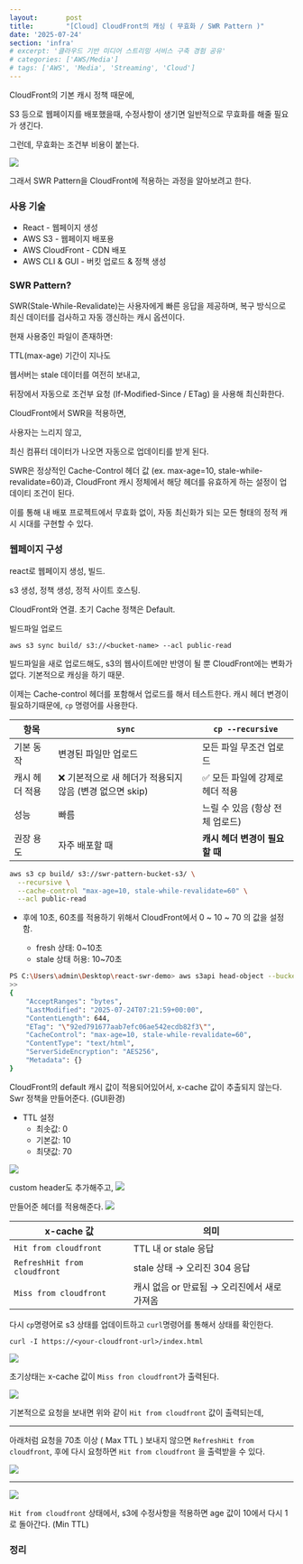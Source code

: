 ```yaml
---
layout:       post
title:        "[Cloud] CloudFront의 캐싱 ( 무효화 / SWR Pattern )"
date: '2025-07-24'
section: 'infra'
# excerpt: '클라우드 기반 미디어 스트리밍 서비스 구축 경험 공유'
# categories: ['AWS/Media']
# tags: ['AWS', 'Media', 'Streaming', 'Cloud']
---
```


CloudFront의 기본 캐시 정책 때문에,

S3 등으로 웹페이지를 배포했을때, 수정사항이 생기면 일반적으로 무효화를 해줄 필요가 생긴다.

그런데, 무효화는 조건부 비용이 붙는다.

![](https://velog.velcdn.com/images/xxng1/post/54c8e1cb-0ba5-4b83-a6e5-fda1787bcf88/image.png)

그래서 SWR Pattern을 CloudFront에 적용하는 과정을 알아보려고 한다.


### 사용 기술
- React - 웹페이지 생성
- AWS S3 - 웹페이지 배포용
- AWS CloudFront - CDN 배포
- AWS CLI & GUI - 버킷 업로드 & 정책 생성

### SWR Pattern?

SWR(Stale-While-Revalidate)는 사용자에게 빠른 응답을 제공하며, 복구 방식으로 최신 데이터를 검사하고 자동 갱신하는 캐시 옵션이다.

현재 사용중인 파일이 존재하면:

TTL(max-age) 기간이 지나도

웹서버는 stale 데이터를 여전히 보내고,

뒤장에서 자동으로 조건부 요청 (If-Modified-Since / ETag) 을 사용해 최신화한다.

CloudFront에서 SWR을 적용하면,

사용자는 느리지 않고,

최신 컴퓨터 데이터가 나오면 자동으로 업데이티를 받게 된다.

SWR은 정상적인 Cache-Control 헤더 값 (ex. max-age=10, stale-while-revalidate=60)과,
CloudFront 캐시 정체에서 해당 헤더를 유효하게 하는 설정이 업데이티 조건이 된다.

이를 통해 내 배포 프로젝트에서 무효화 없이, 자동 최신화가 되는 모든 형태의 정적 캐시 시대를 구현할 수 있다.







### 웹페이지 구성

react로 웹페이지 생성, 빌드.

s3 생성, 정책 생성, 정적 사이트 호스팅.

CloudFront와 연결. 초기 Cache 정책은 Default.

빌드파일 업로드

`aws s3 sync build/ s3://<bucket-name> --acl public-read`


빌드파일을 새로 업로드해도, s3의 웹사이트에만 반영이 될 뿐 CloudFront에는 변화가 없다.
기본적으로 캐싱을 하기 때문.


이제는 Cache-control 헤더를 포함해서 업로드를 해서 테스트한다.
캐시 헤더 변경이 필요하기때문에, `cp` 명령어를 사용한다.


| 항목       | `sync`                              | `cp --recursive`    |
| -------- | ----------------------------------- | ------------------- |
| 기본 동작    | 변경된 파일만 업로드                         | 모든 파일 무조건 업로드       |
| 캐시 헤더 적용 | ❌ 기본적으로 새 헤더가 적용되지 않음 (변경 없으면 skip) | ✅ 모든 파일에 강제로 헤더 적용  |
| 성능       | 빠름                                  | 느릴 수 있음 (항상 전체 업로드) |
| 권장 용도    | 자주 배포할 때                            | **캐시 헤더 변경이 필요할 때** |

```bash
aws s3 cp build/ s3://swr-pattern-bucket-s3/ \
  --recursive \
  --cache-control "max-age=10, stale-while-revalidate=60" \
  --acl public-read
```
- 후에 10초, 60초를 적용하기 위해서 CloudFront에서 0 ~ 10 ~ 70 의 값을 설정함. 

  - fresh 상태: 0~10초
  - stale 상태 허용: 10~70초


```bash
PS C:\Users\admin\Desktop\react-swr-demo> aws s3api head-object --bucket swr-pattern-bucket-s3 --key index.html
>>
{
    "AcceptRanges": "bytes",
    "LastModified": "2025-07-24T07:21:59+00:00",
    "ContentLength": 644,
    "ETag": "\"92ed791677aab7efc06ae542ecdb82f3\"",
    "CacheControl": "max-age=10, stale-while-revalidate=60",
    "ContentType": "text/html",
    "ServerSideEncryption": "AES256",
    "Metadata": {}
}
```

CloudFront의 default 캐시 값이 적용되어있어서,
x-cache 값이 추출되지 않는다. Swr 정책을 만들어준다. (GUI환경)

- TTL 설정
  - 최솟값: 0
  - 기본값: 10
  - 최댓값: 70

![](https://velog.velcdn.com/images/xxng1/post/ed760744-433a-4b26-9dfb-e56c5163044a/image.png)

custom header도 추가해주고,
![](https://velog.velcdn.com/images/xxng1/post/7a359d95-2f1b-4011-9818-9a19a5138d65/image.png)

만들어준 헤더를 적용해준다.
![](https://velog.velcdn.com/images/xxng1/post/6e8b2ce5-956f-446c-9177-2dfe7a24bd99/image.png)





| x-cache 값                    | 의미                          |
| ---------------------------- | --------------------------- |
| `Hit from cloudfront`        | TTL 내 or stale 응답           |
| `RefreshHit from cloudfront` | stale 상태 → 오리진 304 응답       |
| `Miss from cloudfront`       | 캐시 없음 or 만료됨 → 오리진에서 새로 가져옴 |


다시 `cp`명령어로 s3 상태를 업데이트하고 `curl`명령어를 통해서 상태를 확인한다.
```
curl -I https://<your-cloudfront-url>/index.html
```

![](https://velog.velcdn.com/images/xxng1/post/e06eb37a-54f8-4486-a7eb-0ff0ad9f3a16/image.png)

초기상태는 x-cache 값이 `Miss fron cloudfront`가 출력된다. 

![](https://velog.velcdn.com/images/xxng1/post/cb62df66-1f78-4629-9d7f-8b4cc00697ac/image.png)

기본적으로 요청을 보내면 위와 같이 `Hit from cloudfront` 값이 출력되는데,

---

아래처럼 요청을 70초 이상 ( Max TTL ) 보내지 않으면 `RefreshHit from cloudfront`, 후에 다시 요청하면 `Hit from cloudfront` 을 출력받을 수 있다.

![](https://velog.velcdn.com/images/xxng1/post/c534ad07-5be7-4f2f-b3d1-79823d91ef44/image.png)




---
![](https://velog.velcdn.com/images/xxng1/post/34cd1931-5ceb-480a-afd3-87c52bb0689f/image.png)

`Hit from cloudfront` 상태에서, s3에 수정사항을 적용하면 age 값이 10에서 다시 1로 돌아간다. (Min TTL)


### 정리
